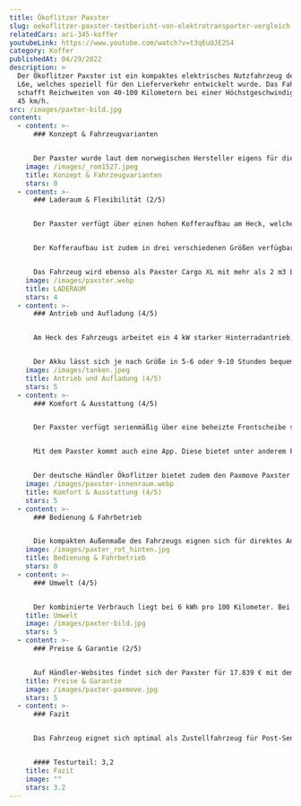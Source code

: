 ```yaml
---
title: Ökoflitzer Paxster
slug: oekoflitzer-paxster-testbericht-von-elektrotransporter-vergleich
relatedCars: ari-345-koffer
youtubeLink: https://www.youtube.com/watch?v=t3qEuUJE2S4
category: Koffer
publishedAt: 04/29/2022
description: >
  Der Ökoflitzer Paxster ist ein kompaktes elektrisches Nutzfahrzeug der Klasse
  L6e, welches speziell für den Lieferverkehr entwickelt wurde. Das Fahrzeug
  schafft Reichweiten von 40-100 Kilometern bei einer Höchstgeschwindigkeit von
  45 km/h.
src: /images/paxter-bild.jpg
content:
  - content: >-
      ### Konzept & Fahrzeugvarianten


      Der Paxster wurde laut dem norwegischen Hersteller eigens für die Zustellung entwickelt und bietet dabei hohen Fahrkomfort. Das Zustellgut sei stets leicht zu erreichen. Die Wendigkeit des Paxster, und dessen kompakte Außenmaße von 2,32 m Länge, 1,18 Breit und 1,86m Höhe ermöglichen so optimales Arbeiten. Das kleine Elektrofahrzeug schafft  dabei Zuladungen von  200 bis zu 240 Kilogramm.
    image: /images/_rom1527.jpeg
    title: Konzept & Fahrzeugvarianten
    stars: 0
  - content: >-
      ### Laderaum & Flexibilität (2/5)


      Der Paxster verfügt über einen hohen Kofferaufbau am Heck, welcher auf Wunsch an die individuellen Kundenanforderungen angepasst werden kann. Da das Fahrzeug hauptsächlich für die Zustellung von Kleingut konzipiert wurde, findet sich auch vor dem Fahrer oder der Fahrerin, Platz für drei 15 kg Boxen. Dieser Platz für Briefe oder Ähnliches, kann durch eine Plane vor Nässe geschützt werden.


      Der Kofferaufbau ist zudem in drei verschiedenen Größen verfügbar. Die kleine Version des Paxster Delivery kommt auf maximale Aufbaumaße von 97,5 cm Breite, 104,5 cm Höhe und 66,2 cm Tiefe. So kommt die kleine Version auf knapp 1000 L Ladevolumen. Die größere Version: Paxster Cargo kommt auf 111,5 cm Breite, 113,8 cm Höhe und 67,8 cm Tiefe. Das Ladevolumen beträgt hier 1.250 L.  Die Ladekantenhöhe beträgt 72 beziehungsweise 74 cm. 


      Das Fahrzeug wird ebenso als Paxster Cargo XL mit mehr als 2 m3 Ladevolumen hergestellt. Das Elektrofahrzeug kann dann sogar eine Europalette laden.
    image: /images/paxster.webp
    title: LADERAUM
    stars: 4
  - content: >-
      ### Antrieb und Aufladung (4/5)


      Am Heck des Fahrzeugs arbeitet ein 4 kW starker Hinterradantrieb, der das Fahrzeug auf maximal 45 km/h beschleunigt. Der Paxster ist zudem ebenso mit einer Höchstgeschwindigkeit von 60 km/h verfügbar. Die Reichweiten des Fahrzeugs variieren je nach Akkupaket zwischen 40 und 100 km. Der kleinste Lithium-Ionen-Akku mit 100 Ah und 5,1 kWh schafft 40 - 60 km. Die mittlere Variante mit 180 Ah und 8,2 kWh kommt  auf 55 - 85 km. Das größte Akkupaket kommt mit 9,2 kWh auf 60 - 100 km.


      Der Akku lässt sich je nach Größe in 5-6 oder 9-10 Stunden bequem an einer Haushaltssteckdose aufladen.
    image: /images/tanken.jpeg
    title: Antrieb und Aufladung (4/5)
    stars: 5
  - content: >-
      ### Komfort & Ausstattung (4/5)


      Der Paxster verfügt serienmäßig über eine beheizte Frontscheibe sowie einen Scheibenwischer. Rechts und links neben den Fahrersitz befinden sich zudem 2 weitere Staufächer. Herzstück der Fahrerkabine ist das Lenkrad mit einem digitalen Tachometer. Auf Wunsch sind Extras wie ‘Keyless-Driving’, eine Rückfahrkamera oder ein Winterpaket bestehend aus  beheizten Griffen, einem Sitzbezug aus Wolle und Windabweiser an den Seiten der Frontscheibe erhältlich.


      Mit dem Paxster kommt auch eine App. Diese bietet unter anderem Flotten-Management und alle relevanten Fahrzeugdaten auf einem Blick. 


      Der deutsche Händler Ökoflitzer bietet zudem den Paxmove Paxster an. Dabei handelt es sich um eine Kombination des Fahrzeugs mit zwei 32 Zoll Full-HD-Displays für moderne Out-of-Home-Werbung.
    image: /images/paxster-innenraum.webp
    title: Komfort & Ausstattung (4/5)
    stars: 5
  - content: >-
      ### Bedienung & Fahrbetrieb


      Die kompakten Außenmaße des Fahrzeugs eignen sich für direktes Anfahren von Briefkästen. Verlässt der Fahrer oder die Fahrerin den Sitzplatz, stoppt das Fahrzeug automatisch den Fahrbetrieb. Die robuste Fahrerkabine mit hohen Panoramafenstern sorgt für sichere  Fahrt und bietet optimale Verkehrsübersicht. Die großen Räder und ein langer Federweg ermöglichen mit dem Paxster auch auf Kopfsteinpflaster einen angenehmen Fahrkomfort.
    image: /images/paxter_rot_hinten.jpg
    title: Bedienung & Fahrbetrieb
    stars: 0
  - content: >-
      ### Umwelt (4/5)


      Der kombinierte Verbrauch liegt bei 6 kWh pro 100 Kilometer. Bei angenommenen 30 Cent pro Kilowattstunde kosten 100 Kilometer bei 1,80 €.
    title: Umwelt
    image: /images/paxter-bild.jpg
    stars: 5
  - content: >-
      ### Preise & Garantie (2/5)


      Auf Händler-Websites findet sich der Paxster für 17.839 € mit dem großen Akkupaket. Für eine genaue Preisauskunft empfiehlt sich jedoch wie immer eine direkte Anfrage beim Hersteller. Auf die Batterie gibt Ökoflitzer 5 Jahre Garantie. Wer sich nicht sicher ist, ob sich das Fahrzeug für das eigene Unternehmen eignet, kann bei Ökoflitzer eine  vierwöchige Testphase wahrnehmen. Diese ist bei Abholung in Dresden sogar kostenlos. Bei Lieferung des Fahrzeugs fällt eine Logistikpauschale an.
    title: Preise & Garantie
    image: /images/paxter-paxmove.jpg
    stars: 5
  - content: >-
      ### Fazit


      Das Fahrzeug eignet sich optimal als Zustellfahrzeug für Post-Sendungen, Zeitungen oder Kleingut. Das optimale Einsatzgebiet des Paxster ist der Stadtrand mit einer mittleren Zustelldichte. Sicherlich hat das Fahrzeug auch potential für gastronomische Lieferdienste, wie beispielsweise Pizzerien. Neben diesen Bereichen ist das Einsatzfeld des Paxsters durch seinen Aufbau jedoch beschränkt. Ebenso ist der Preis bezogen auf die Fahrzeuggröße relativ hoch. 


      #### Testurteil: 3,2
    title: Fazit
    image: ""
    stars: 3.2
---
```

